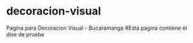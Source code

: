 # decoracion-visual
Pagina para Decoracion Visual - Bucaramanga
#Esta pagina contiene el dise de  prueba
